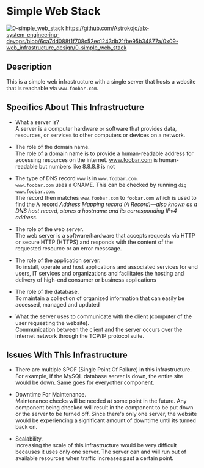 # Simple Web Stack

![0-simple_web_stack](https://github.com/Astrokojo/alx-system_engineering-devops/assets/60085282/90dbb7f9-3d55-401e-92a0-a3f803548f76)
https://github.com/Astrokojo/alx-system_engineering-devops/blob/6ca7dd088f1f708c52ec1243db21fbe95b34877a/0x09-web_infrastructure_design/0-simple_web_stack
## Description

This is a simple web infrastructure with a single server that hosts a website that is reachable via `www.foobar.com`.
## Specifics About This Infrastructure

+ What a server is?<br/>A server is a computer hardware or software that provides data, resources, or services to other computers or devices on a network.

+ The role of the domain name.<br/>The role of a domain name is to provide a human-readable address for accessing resources on the internet. www.foobar.com is human-readable but numbers like 8.8.8.8 is not

+ The type of DNS record `www` is in `www.foobar.com`.<br/>`www.foobar.com` uses a CNAME. This can be checked by running `dig www.foobar.com`.<br/>The record then matches `www.foobar.com` to `foobar.com` which is used to find the A record
<i>Address Mapping record (A Record)—also known as a DNS host record, stores a hostname and its corresponding IPv4 address.</i>

+ The role of the web server.<br/>The web server is a software/hardware that accepts requests via HTTP or secure HTTP (HTTPS) and responds with the content of the requested resource or an error messsage.

+ The role of the application server.<br/>To install, operate and host applications and associated services for end users, IT services and organizations and facilitates the hosting and delivery of high-end consumer or business applications

+ The role of the database.<br/>To maintain a collection of organized information that can easily be accessed, managed and updated

+ What the server uses to communicate with the client (computer of the user requesting the website).<br/>Communication between the client and the server occurs over the internet network through the TCP/IP protocol suite.

## Issues With This Infrastructure

+ There are multiple SPOF (Single Point Of Failure) in this infrastructure.<br/>For example, if the MySQL database server is down, the entire site would be down. Same goes for everyother component.

+ Downtime For Maintenance.<br/>Maintenance checks will be needed at some point in the future. Any component being checked will result in the component to be put down or the server to be turned off. Since there's only one server, the website would be experiencing a significant amount of downtime until its turned back on.

+ Scalability.<br/>Increasing the scale of this infrastructure would be very difficult becauses it uses only one server. The server can and will run out of available resources when traffic increases past a certain point.
